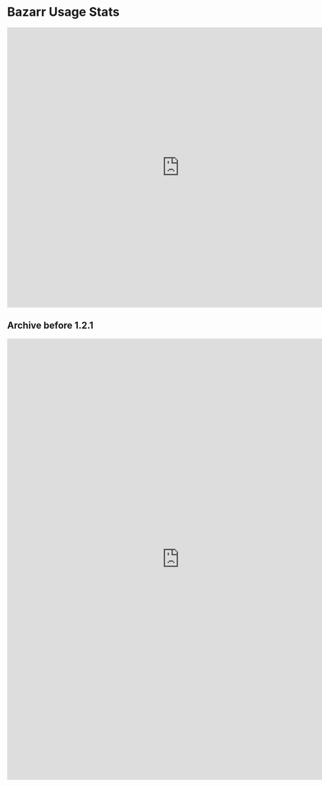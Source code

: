 # Bazarr Usage Stats

<iframe width="800" height="650" src="https://lookerstudio.google.com/embed/reporting/fefca13c-c29e-4c5b-9382-b9c6154a761e/page/xKqID" frameborder="0" style="border:0" allowfullscreen></iframe>

## Archive before 1.2.1

<iframe width="800" height="1024" src="https://datastudio.google.com/embed/reporting/f9a3ef1d-698e-4192-bfa8-e6ecb2cd23da/page/u6HPC" frameborder="0" style="border:0" allowfullscreen></iframe>
